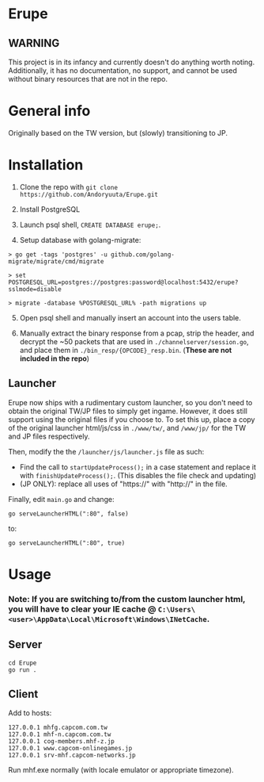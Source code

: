 # Erupe
## WARNING 
This project is in its infancy and currently doesn't do anything worth noting. Additionally, it has no documentation, no support, and cannot be used without binary resources that are not in the repo. 

# General info
Originally based on the TW version, but (slowly) transitioning to JP.

# Installation
1. Clone the repo with `git clone https://github.com/Andoryuuta/Erupe.git`
2. Install PostgreSQL
3. Launch psql shell, `CREATE DATABASE erupe;`.

4. Setup database with golang-migrate:
```
> go get -tags 'postgres' -u github.com/golang-migrate/migrate/cmd/migrate

> set POSTGRESQL_URL=postgres://postgres:password@localhost:5432/erupe?sslmode=disable

> migrate -database %POSTGRESQL_URL% -path migrations up
```

5. Open psql shell and manually insert an account into the users table.

6. Manually extract the binary response from a pcap, strip the header, and decrypt the ~50 packets that are used in `./channelserver/session.go`, and place them in `./bin_resp/{OPCODE}_resp.bin`. (**These are not included in the repo**)




## Launcher
Erupe now ships with a rudimentary custom launcher, so you don't need to obtain the original TW/JP files to simply get ingame. However, it does still support using the original files if you choose to. To set this up, place a copy of the original launcher html/js/css in `./www/tw/`, and `/www/jp/` for the TW and JP files respectively.

Then, modify the the `/launcher/js/launcher.js` file as such:
* Find the call to `startUpdateProcess();` in a case statement and replace it with `finishUpdateProcess();`. (This disables the file check and updating)
* (JP ONLY): replace all uses of "https://" with "http://" in the file.

Finally, edit `main.go` and change:

`go serveLauncherHTML(":80", false)`

to:

`go serveLauncherHTML(":80", true)`

# Usage
### Note: If you are switching to/from the custom launcher html, you will have to clear your IE cache @ `C:\Users\<user>\AppData\Local\Microsoft\Windows\INetCache`.

## Server
```
cd Erupe
go run .
```

## Client
Add to hosts:
```
127.0.0.1 mhfg.capcom.com.tw
127.0.0.1 mhf-n.capcom.com.tw
127.0.0.1 cog-members.mhf-z.jp
127.0.0.1 www.capcom-onlinegames.jp
127.0.0.1 srv-mhf.capcom-networks.jp
```

Run mhf.exe normally (with locale emulator or appropriate timezone).
